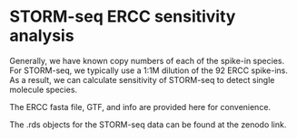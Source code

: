 # STORM-seq ERCC sensitivity analysis

Generally, we have known copy numbers of each of the spike-in species. 
For STORM-seq, we typically use a 1:1M dilution of the 92 ERCC spike-ins.
As a result, we can calculate sensitivity of STORM-seq to detect single
molecule species. 

The ERCC fasta file, GTF, and info are provided here for convenience.

The .rds objects for the STORM-seq data can be found at the zenodo link.
